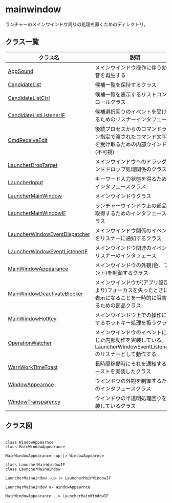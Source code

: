 # mainwindow

ランチャーのメインウインドウ周りの処理を置くためのディレクトリ。  

## クラス一覧

|クラス名|説明|
|-|----|
|[AppSound](./AppSound.h)|メインウインドウ操作に伴う効果音を再生する|
|[CandidateList](./CandidateList.h)|候補一覧を保持するクラス|
|[CandidateListCtrl](./CandidateListCtrl.h)|候補一覧を表示するリストコントロールクラス|
|[CandidateListListenerIF](./CandidateListListenerIF.h)|候補選択回りのイベントを受け取るためのリスナーインタフェース|
|[CmdReceiveEdit](./interprocess/CmdReceiveEdit.h)|後続プロセスからのコマンドライン指定で渡されたコマンド文字列を受け取るための内部ウインドウ(不可視)|
|[LauncherDropTarget](./LauncherDropTarget.h)|メインウインドウへのドラッグアンドドロップ処理関係のクラス|
|[LauncherInput](./LauncherInputStatusIF.h)|キーワード入力状態を得るためのインタフェースクラス|
|[LauncherMainWindow](./LauncherMainWindow.h)|メインウインドウクラス|
|[LauncherMainWindowIF](./LauncherMainWindowIF.h)|ランチャーウインドウ上の部品を取得するためのインタフェースクラス|
|[LauncherWindowEventDispatcher](./LauncherWindowEventDispatcher.h)|メインウインドウ関係のイベントをリスナーに通知するクラス|
|[LauncherWindowEventListenerIF](./LauncherWindowEventListenerIF.h)|メインウインドウ関連のイベントリスナーのインタフェース|
|[MainWindowAppearance](./layout/MainWindowAppearance.h/)|メインウインドウの外観(色、フォント)を制御するクラス|
|[MainWindowDeactivateBlocker](./MainWindowDeactivateBlocker.h)|メインウインドウが(アプリ設定により)フォーカスを失ったときに非表示になることを一時的に阻害するための部品クラス|
|[MainWindowHotKey](./MainWindowHotKey.h)|メインウインドウ上での操作に対するホットキー処理を扱うクラス|
|[OperationWatcher](./OperationWatcher.h)|メインウインドウのイベントに応じた内部動作を実装している。<br>LauncherWindowEventListenerIFのリスナーとして動作する|
|[WarnWorkTimeToast](./WarnWorkTimeToast.h)|長時間稼働時にそれを通知するトーストを実装したクラス|
|[WindowAppearnce](./WindowAppearanceIF.h)|ウインドウの外観を制御するためのインタフェースクラス|
|[WindowTransparency](./layout/WindowTransparency.h)|ウインドウの半透明処理回りを実装しているクラス|


## クラス図

```plantuml

class WindowAppearnce
class MainWindowAppearance

MainWindowAppearance -up-|> WindowAppearnce

class LauncherMainWindowIF
class LauncherMainWindow

LauncherMainWindow -up-|> LauncherMainWindowIF

LauncherMainWindow o- WindowAppearnce

MainWindowAppearance ..> LauncherMainWindowIF

```

